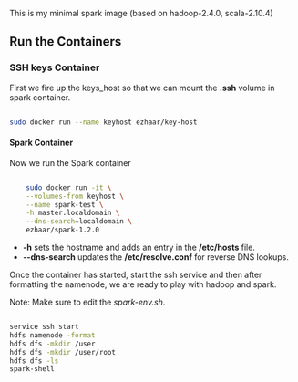 This is my minimal spark image (based on hadoop-2.4.0, scala-2.10.4)


## Run the Containers

### SSH keys Container

First we fire up the keys_host so that we can mount the **.ssh** volume in
spark container.

```bash

sudo docker run --name keyhost ezhaar/key-host

```

#### Spark Container

Now we run the Spark container

```bash

    sudo docker run -it \
    --volumes-from keyhost \
    --name spark-test \
    -h master.localdomain \
    --dns-search=localdomain \
    ezhaar/spark-1.2.0

```

* **-h** sets the hostname and adds an entry in the **/etc/hosts** file.
* **--dns-search** updates the **/etc/resolve.conf** for reverse DNS lookups.

Once the container has started, start the ssh service and then after formatting
the namenode, we are ready to play with hadoop and spark.

Note: Make sure to edit the *spark-env.sh*.

```bash

service ssh start
hdfs namenode -format
hdfs dfs -mkdir /user
hdfs dfs -mkdir /user/root
hdfs dfs -ls
spark-shell

```
